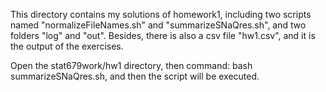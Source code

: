 This directory contains my solutions of homework1, including two scripts named "normalizeFileNames.sh" and "summarizeSNaQres.sh", and two folders "log" and "out". Besides, there is also a csv file "hw1.csv", and it is the output of the exercises. 

Open the stat679work/hw1 directory, then command: bash summarizeSNaQres.sh, and then the script will be executed. 
